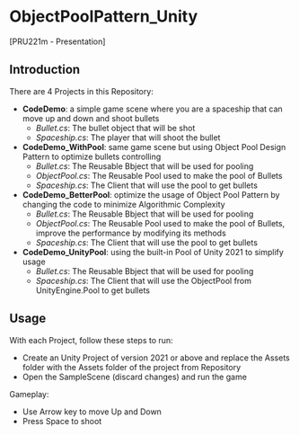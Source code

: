 # ObjectPoolPattern_Unity
[PRU221m - Presentation]

## Introduction
There are 4 Projects in this Repository:
 - **CodeDemo**: a simple game scene where you are a spaceship that can move up and down and shoot bullets
   + _Bullet.cs_: The bullet object that will be shot
   + _Spaceship.cs_: The player that will shoot the bullet
 - **CodeDemo_WithPool**: same game scene but using Object Pool Design Pattern to optimize bullets controlling
   + _Bullet.cs_: The Reusable Bbject that will be used for pooling
   + _ObjectPool.cs_: The Reusable Pool used to make the pool of Bullets
   + _Spaceship.cs_: The Client that will use the pool to get bullets
 - **CodeDemo_BetterPool**: optimize the usage of Object Pool Pattern by changing the code to minimize Algorithmic Complexity
   + _Bullet.cs_: The Reusable Bbject that will be used for pooling
   + _ObjectPool.cs_: The Reusable Pool used to make the pool of Bullets, improve the performance by modifying its methods 
   + _Spaceship.cs_: The Client that will use the pool to get bullets 
 - **CodeDemo_UnityPool**: using the built-in Pool of Unity 2021 to simplify usage
   + _Bullet.cs_: The Reusable Bbject that will be used for pooling
   + _Spaceship.cs_: The Client that will use the ObjectPool from UnityEngine.Pool to get bullets

## Usage
With each Project, follow these steps to run:
 - Create an Unity Project of version 2021 or above and replace the Assets folder with the Assets folder of the project from Repository
 - Open the SampleScene (discard changes) and run the game

Gameplay:
 - Use Arrow key to move Up and Down
 - Press Space to shoot
